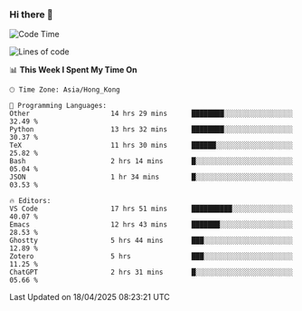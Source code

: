 ### Hi there 👋

<!--
**nicehiro/nicehiro** is a ✨ _special_ ✨ repository because its `README.md` (this file) appears on your GitHub profile.

Here are some ideas to get you started:

- 🔭 I’m currently working on ...
- 🌱 I’m currently learning ...
- 👯 I’m looking to collaborate on ...
- 🤔 I’m looking for help with ...
- 💬 Ask me about ...
- 📫 How to reach me: ...
- 😄 Pronouns: ...
- ⚡ Fun fact: ...
-->

<!--START_SECTION:waka-->
![Code Time](http://img.shields.io/badge/Code%20Time-545%20hrs%2059%20mins-blue)

![Lines of code](https://img.shields.io/badge/From%20Hello%20World%20I%27ve%20Written-1.6%20million%20lines%20of%20code-blue)

📊 **This Week I Spent My Time On** 

```text
🕑︎ Time Zone: Asia/Hong_Kong

💬 Programming Languages: 
Other                    14 hrs 29 mins      ████████░░░░░░░░░░░░░░░░░   32.49 % 
Python                   13 hrs 32 mins      ████████░░░░░░░░░░░░░░░░░   30.37 % 
TeX                      11 hrs 30 mins      ██████░░░░░░░░░░░░░░░░░░░   25.82 % 
Bash                     2 hrs 14 mins       █░░░░░░░░░░░░░░░░░░░░░░░░   05.04 % 
JSON                     1 hr 34 mins        █░░░░░░░░░░░░░░░░░░░░░░░░   03.53 % 

🔥 Editors: 
VS Code                  17 hrs 51 mins      ██████████░░░░░░░░░░░░░░░   40.07 % 
Emacs                    12 hrs 43 mins      ███████░░░░░░░░░░░░░░░░░░   28.53 % 
Ghostty                  5 hrs 44 mins       ███░░░░░░░░░░░░░░░░░░░░░░   12.89 % 
Zotero                   5 hrs               ███░░░░░░░░░░░░░░░░░░░░░░   11.25 % 
ChatGPT                  2 hrs 31 mins       █░░░░░░░░░░░░░░░░░░░░░░░░   05.66 % 
```


 Last Updated on 18/04/2025 08:23:21 UTC
<!--END_SECTION:waka-->
